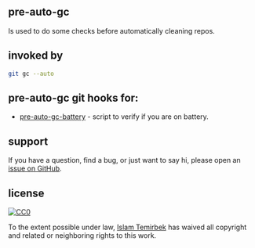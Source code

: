 ## pre-auto-gc 

Is used to do some checks before automatically cleaning repos.

## invoked by 

```bash
git gc --auto
```

## pre-auto-gc git hooks for:

* [pre-auto-gc-battery](https://github.com/aitemr/awesome-git-hooks/blob/master/pre-auto-gc/pre-auto-gc-battery) - script to verify if you are on battery.

## support

If you have a question, find a bug, or just want to say hi, please open an [issue on GitHub](https://github.com/aitemr/awesome-git-hooks/issues/new).

## license

[![CC0](http://mirrors.creativecommons.org/presskit/buttons/88x31/svg/cc-zero.svg)](https://creativecommons.org/publicdomain/zero/1.0/)

To the extent possible under law, [Islam Temirbek](https://aitemr.github.io) has waived all copyright and related or neighboring rights to this work.